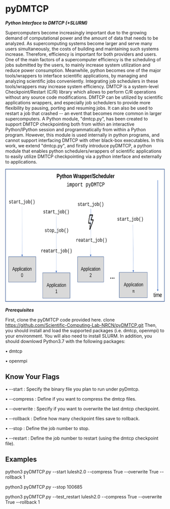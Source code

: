 # pyDMTCP

***Python Interface to DMTCP (+SLURM)***

Supercomputers become increasingly important due to the growing demand of computational power and the amount of data that needs to be analyzed. As supercomputing systems become larger and serve many users simultaneously, the costs of building and maintaining such systems increase. Therefore, efficiency is important for both providers and users. One of the main factors of a supercomputer efficiency is the scheduling of jobs submitted by the users, to mainly increase system utilization and reduce power consumption. Meanwhile, python becomes one of the major tools/wrappers to interface scientific applications, by managing and analyzing scientific jobs conveniently. Integrating job schedulers in these tools/wrappers may increase system efficiency. DMTCP is a system-level Checkpoint/Restart (C/R) library which allows to perform C/R operations without any source code modifications. DMTCP can be utilized by scientific applications wrappers, and especially job schedulers to provide more flexibility by pausing, porting and resuming jobs. It can also be used to restart a job that crashed -- an event that becomes more common in larger supercomputers. 
A Python module, "dmtcp.py", has been created to support DMTCP checkpointing both from within an interactive Python/IPython session and programmatically from within a Python program. However, this module is used internally in python programs, and cannot support interfacing DMTCP with other black-box executables.
In this work, we extend "dmtcp.py", and firstly introduce pyDMTCP, a python module that enables python schedulers/wrappers of scientific applications to easily utilize DMTCP checkpointing via a python interface and externally to applications.

<img src="./pyDMTCP_.svg" width="700" height="420" >

***Prerequisites***

First, clone the pyDMTCP code provided here.
clone https://github.com/Scientific-Computing-Lab-NRCN/pyDMTCP.git
Then, you should install and load the supported packages (i.e. dmtcp, openmpi) to your environment.
You will also need to install SLURM.
In addition, you should downlowd Python3.7 with the following packages:

•	dmtcp

•	openmpi

## Know Your Flags

•	--start : Specify the binary file you plan to run under pyDmtcp.

•	--compress : Define if you want to compress the dmtcp files.

•	--overwrite : Specify if you want to overwrite the last dmtcp checkpoint.

•	--rollback : Define how many checkpoint files save to rollback.

• --stop : Define the job number to stop.

• --restart : Define the job number to restart (using the dmtcp checkpoint file).

## Examples

python3 pyDMTCP.py --start lulesh2.0 --compress True --overwrite True --rollback 1

python3 pyDMTCP.py --stop 100685

python3 pyDMTCP.py --test_restart lulesh2.0 --compress True --overwrite True --rollback 1

